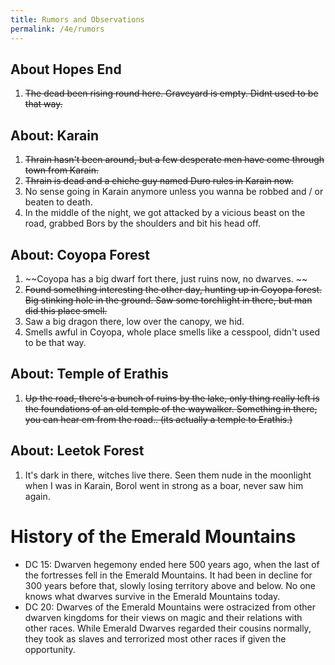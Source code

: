 ```yaml
---
title: Rumors and Observations
permalink: /4e/rumors
---
```


## About Hopes End
1. ~~The dead been rising round here. Graveyard is empty. Didnt used to be that way.~~

## About: Karain
1.  ~~Thrain hasn't been around, but a few desperate men have come through town from Karain.~~
2.  ~~Thrain is dead and a chiche guy named Duro rules in Karain now.~~
3.  No sense going in Karain anymore unless you wanna be robbed and / or beaten to death.
4.  In the middle of the night, we got attacked by a vicious beast on the road, grabbed Bors by the shoulders and bit his head off. 

## About: Coyopa Forest
1.  ~~Coyopa has a big dwarf fort there, just ruins now, no dwarves. ~~
2.  ~~Found something interesting the other day, hunting up in Coyopa forest. Big stinking hole in the ground. Saw some torchlight in there, but man did this place smell.~~
3.  Saw a big dragon there, low over the canopy, we hid.
4.  Smells awful in Coyopa, whole place smells like a cesspool, didn't used to be that way.

## About: Temple of Erathis
1.  ~~Up the road, there's a bunch of ruins by the lake, only thing really left is the foundations of an old temple of the waywalker. Something in there, you can hear em from the road.. (its actually a temple to Erathis.)~~

## About: Leetok Forest
1. It's dark in there, witches live there. Seen them nude in the moonlight when I was in Karain, Borol went in strong as a boar, never saw him again.

# History of the Emerald Mountains
* DC 15: Dwarven hegemony ended here 500 years ago, when the last of the fortresses fell in the Emerald Mountains. It had been in decline for 300 years before that, slowly losing territory above and below. No one knows what dwarves survive in the Emerald Mountains today. 
* DC 20: Dwarves of the Emerald Mountains were ostracized from other dwarven kingdoms for their views on magic and their relations with other races. While Emerald Dwarves regarded their cousins normally, they took as slaves and terrorized most other races if given the opportunity.
